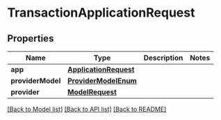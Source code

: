 # TransactionApplicationRequest

## Properties
Name | Type | Description | Notes
------------ | ------------- | ------------- | -------------
**app** | [**ApplicationRequest**](ApplicationRequest.md) |  | 
**providerModel** | [**ProviderModelEnum**](ProviderModelEnum.md) |  | 
**provider** | [**ModelRequest**](ModelRequest.md) |  | 

[[Back to Model list]](../README.md#documentation-for-models) [[Back to API list]](../README.md#documentation-for-api-endpoints) [[Back to README]](../README.md)


